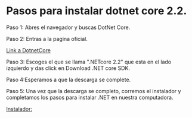 # Pasos para instalar dotnet core 2.2.

Paso 1: Abres el navegador y buscas DotNet Core.

Paso 2: Entras a la pagina oficial.

[Link a DotnetCore](https://dotnet.microsoft.com/download "Pagina oficial de descarga")

Paso 3: Escoges el que se llama ".NETcore 2.2" que esta en el lado izquierdo y das click en  Download .NET core SDK.

Paso 4:Esperamos a que la descarga se complete.

Paso 5: Una vez que la descarga se completo, corremos el instalador y completamos los pasos para instalar .NET en nuestra computadora.

[Instalador:](./Imagenes/paso5.png)